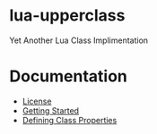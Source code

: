 lua-upperclass
==============

Yet Another Lua Class Implimentation

# Documentation

* [License](https://github.com/admin36/lua-upperclass/blob/master/docs/license.md)
* [Getting Started](https://github.com/admin36/lua-upperclass/blob/master/docs/getting_started.md)
* [Defining Class Properties](https://github.com/admin36/lua-upperclass/blob/master/docs/defining_class_properties.md)
